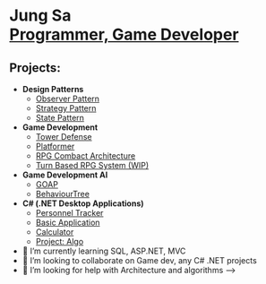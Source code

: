 <h1>Jung Sa<br/><a href="https://github.com/HanenJMS">Programmer, Game Developer</a></h1>

<h2>Projects:</h2>

- <b>Design Patterns</b>
  - [Observer Pattern](https://github.com/HanenJMS/ObserverPattern)
  - [Strategy Pattern](https://github.com/HanenJMS/StrategyPattern)
  - [State Pattern](https://github.com/HanenJMS/StatePattern)
- <b>Game Development</b>
  - [Tower Defense](https://github.com/HanenJMS/RealmRush0.1)
  - [Platformer](https://github.com/HanenJMS/ProjectBoost)
  - [RPG Combact Architecture](https://github.com/HanenJMS/ProjectRPG)
  - [Turn Based RPG System (WIP)](https://github.com/HanenJMS/Turn-Based-RPG/tree/GridSystem_BuildingSystem)
- <b>Game Development AI</b>
  - [GOAP](https://github.com/HanenJMS/Mini-Economy-Project)
  - [BehaviourTree](https://github.com/HanenJMS/Behavior-Tree-Inquiry)
- <b>C# (.NET Desktop Applications)</b>
  - [Personnel Tracker](https://github.com/HanenJMS/PersonnelTracking)
  - [Basic Application](https://github.com/HanenJMS/TheDoNothingProject)
  - [Calculator](https://github.com/HanenJMS/Calculator)
  - [Project: Algo](https://github.com/HanenJMS/Algorithms)
- 🌱 I’m currently learning SQL, ASP.NET, MVC
- 👯 I’m looking to collaborate on Game dev, any C# .NET projects
- 🤔 I’m looking for help with Architecture and algorithms
-->
